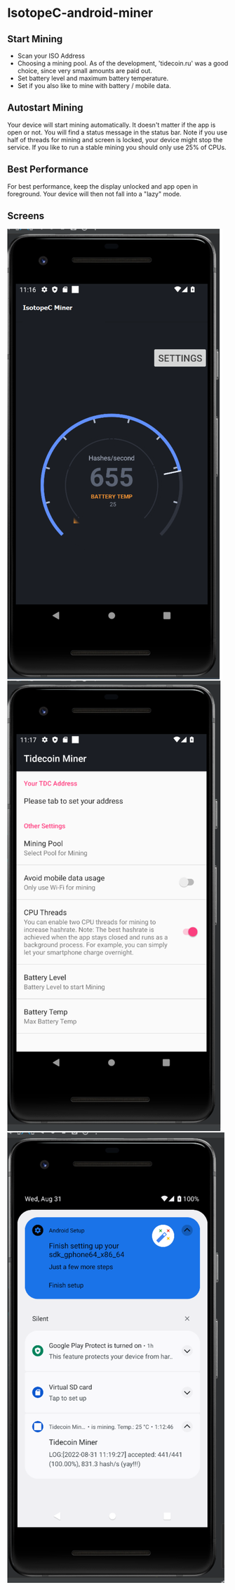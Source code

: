 
# IsotopeC-android-miner

## Start Mining
- Scan your ISO Address
- Choosing a mining pool. As of the development, 'tidecoin.ru' was a good choice, since very small amounts are paid out.
- Set battery level and maximum battery temperature.
- Set if you also like to mine with battery / mobile data.

## Autostart Mining
Your device will start mining automatically.
It doesn't matter if the app is open or not. You will find a status message in the status bar.
Note if you use half of threads for mining and screen is locked, your device might stop the service.
If you like to run a stable mining you should only use 25% of CPUs.


## Best Performance
For best performance, keep the display unlocked and app open in foreground.
Your device will then not fall into a "lazy" mode.

## Screens

![screen](img/01b.png)
![screen](img/02.png)
![screen](img/03.png)
